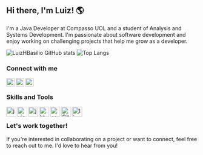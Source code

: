 ## Hi there, I'm Luiz! 🌎

I'm a Java Developer at Compasso UOL and a student of Analysis and Systems Development. I'm passionate about software development and enjoy working on challenging projects that help me grow as a developer.

![LuizHBasilio GitHub stats](https://github-readme-stats.vercel.app/api?username=LuizHBasilio&show_icons=true&theme=dark)
![Top Langs](https://github-readme-stats.vercel.app/api/top-langs/?username=LuizHBasilio&layout=compact&show_icons=true&theme=dark)

### Connect with me

<a target="_blank" href="https://www.linkedin.com/in/luiz-henrique-oliveira-8488ba120/">
  <img align="left" alt="LinkdeIN" width="22px" src="https://cdn.jsdelivr.net/npm/simple-icons@v3/icons/linkedin.svg" />
</a>
<a target="_blank" href="https://www.instagram.com/luizh.basilio/">
  <img align="left" alt="Instagram" width="22px" src="https://cdn.jsdelivr.net/npm/simple-icons@v3/icons/instagram.svg" />
</a>
<a target="_blank" href="mailto:luizbasilio91@gmail.com">
  <img align="left" alt="Gmail" width="22px" src="https://cdn.jsdelivr.net/npm/simple-icons@v3/icons/gmail.svg" />
</a></br>


### Skills and Tools</br>

<a target="_blank" href="https://docs.oracle.com/en/java/">
<img align="left" alt="java" width="26px" src="https://img.icons8.com/color/240/000000/java-coffee-cup-logo.png">
</a>
<a target="_blank" href="https://code.visualstudio.com/">
<img align="left" alt="visual studio code" width="26px" src="https://img.icons8.com/fluent/240/000000/visual-studio-code-2019.png" />
</a>
<a target="_blank" href="https://developer.mozilla.org/en-US/docs/Web/JavaScript">
<img align="left" alt="javascript" width="26px" src="https://img.icons8.com/color/240/000000/javascript.png" />
</a>
<a target="_blank" href="https://developer.mozilla.org/en-US/docs/Web/HTML">
<img align="left" alt="html5" width="26px" src="https://img.icons8.com/color/240/000000/html-5.png">
</a>
<a target="_blank" href="https://developer.mozilla.org/en-US/docs/Web/CSS">
<img align="left" alt="css3" width="26px" src="https://img.icons8.com/color/240/000000/css3.png">
</a>
<a target="_blank" href="https://git-scm.com/">
<img align="left" alt="Git" width="26px" src="https://img.icons8.com/color/240/000000/git.png">
</a>
<a target="_blank" href="https://www.kernel.org/">
<img align="left" alt="linux" width="26px" src="https://img.icons8.com/color/96/000000/linux.png">
</a></br>

### Let's work together!

If you're interested in collaborating on a project or want to connect, feel free to reach out to me. I'd love to hear from you!
